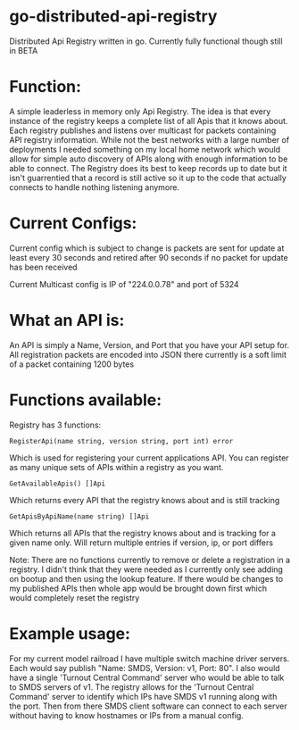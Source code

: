 # go-distributed-api-registry
Distributed Api Registry written in go. Currently fully functional though still in BETA

# Function:
A simple leaderless in memory only Api Registry. The idea is that every instance of the registry keeps a complete list of all Apis that it knows about. Each registry publishes and listens over multicast for packets containing API registry information. While not the best networks with a large number of deployments I needed something on my local home network which would allow for simple auto discovery of APIs along with enough information to be able to connect. The Registry does its best to keep records up to date but it isn't guarrentied that a record is still active so it up to the code that actually connects to handle nothing listening anymore. 

# Current Configs:
Current config which is subject to change is packets are sent for update at least every 30 seconds and retired after 90 seconds if no packet for update has been received

Current Multicast config is IP of "224.0.0.78" and port of 5324

# What an API is:
An API is simply a Name, Version, and Port that you have your API setup for.
    All registration packets are encoded into JSON there currently is a soft limit of a packet containing 1200 bytes

# Functions available:
Registry has 3 functions:

    RegisterApi(name string, version string, port int) error

Which is used for registering your current applications API. You can register as many unique sets of APIs within a registry as you want.

    GetAvailableApis() []Api

Which returns every API that the registry knows about and is still tracking

    GetApisByApiName(name string) []Api

Which returns all APIs that the registry knows about and is tracking for a given name only. Will return multiple entries if version, ip, or port differs

Note: There are no functions currently to remove or delete a registration in a registry. I didn't think that they were needed as I currently only see adding on bootup and then using the lookup feature. If there would be changes to my published APIs then whole app would be brought down first which would completely reset the registry

# Example usage:
For my current model railroad I have multiple switch machine driver servers. Each would say publish "Name: SMDS, Version: v1, Port: 80". I also would have a single 'Turnout Central Command' server who would be able to talk to SMDS servers of v1. The registry allows for the 'Turnout Central Command' server to identify which IPs have SMDS v1 running along with the port. Then from there SMDS client software can connect to each server without having to know hostnames or IPs from a manual config.
